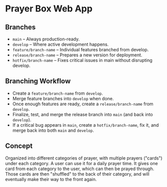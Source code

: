 # Prayer Box Web App

## Branches
- `main` – Always production-ready.
- `develop` – Where active development happens.
- `feature/branch-name` – Individual features branched from develop.
- `release/branch-name` – Prepares a new version for deployment.
- `hotfix/branch-name` – Fixes critical issues in main without disrupting develop.

## Branching Workflow
- Create a `feature/branch-name` from `develop`.
- Merge feature branches into `develop` when done.
- Once enough features are ready, create a `release/branch-name` from `develop`.
- Finalize, test, and merge the release branch into `main` (and back into `develop`).
- If a critical bug appears in `main`, create a `hotfix/branch-name`, fix it, and merge back into both `main` and `develop`.

## Concept
Organized into different categories of prayer, with multiple prayers ("cards") under each category. A user can use it for a daily prayer time. It gives one card from each category to the user, which can then be prayed through. Those cards are then "shuffled" to the back of their category, and will eventually make their way to the front again.
